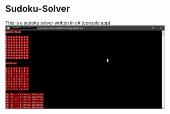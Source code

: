 # Sudoku-Solver
This is a sudoku solver written in c# (console app)
<img src ="https://github.com/jajosheni/Sudoku-Solver/blob/master/Untitled.jpg?raw=true">
